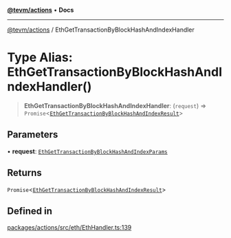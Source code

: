 [**@tevm/actions**](../README.md) • **Docs**

***

[@tevm/actions](../globals.md) / EthGetTransactionByBlockHashAndIndexHandler

# Type Alias: EthGetTransactionByBlockHashAndIndexHandler()

> **EthGetTransactionByBlockHashAndIndexHandler**: (`request`) => `Promise`\<[`EthGetTransactionByBlockHashAndIndexResult`](EthGetTransactionByBlockHashAndIndexResult.md)\>

## Parameters

• **request**: [`EthGetTransactionByBlockHashAndIndexParams`](EthGetTransactionByBlockHashAndIndexParams.md)

## Returns

`Promise`\<[`EthGetTransactionByBlockHashAndIndexResult`](EthGetTransactionByBlockHashAndIndexResult.md)\>

## Defined in

[packages/actions/src/eth/EthHandler.ts:139](https://github.com/evmts/tevm-monorepo/blob/main/packages/actions/src/eth/EthHandler.ts#L139)

